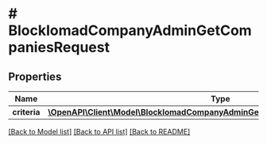 # # BlockIomadCompanyAdminGetCompaniesRequest

## Properties

Name | Type | Description | Notes
------------ | ------------- | ------------- | -------------
**criteria** | [**\OpenAPI\Client\Model\BlockIomadCompanyAdminGetCompaniesRequestCriteriaInner[]**](BlockIomadCompanyAdminGetCompaniesRequestCriteriaInner.md) |  |

[[Back to Model list]](../../README.md#models) [[Back to API list]](../../README.md#endpoints) [[Back to README]](../../README.md)
